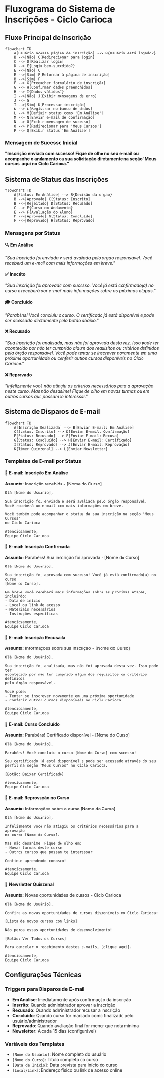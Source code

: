# Fluxograma do Sistema de Inscrições - Ciclo Carioca

## Fluxo Principal de Inscrição

```mermaid
flowchart TD
    A[Usuário acessa página de inscrição] --> B{Usuário está logado?}
    B -->|Não| C[Redirecionar para login]
    C --> D[Realizar login]
    D --> E{Login bem-sucedido?}
    E -->|Não| C
    E -->|Sim| F[Retornar à página de inscrição]
    B -->|Sim| F
    F --> G[Preencher formulário de inscrição]
    G --> H[Confirmar dados preenchidos]
    H --> I{Dados válidos?}
    I -->|Não| J[Exibir mensagens de erro]
    J --> G
    I -->|Sim| K[Processar inscrição]
    K --> L[Registrar no banco de dados]
    L --> M[Definir status como 'Em Análise']
    M --> N[Enviar e-mail de confirmação]
    N --> O[Exibir mensagem de sucesso]
    O --> P[Redirecionar para 'Meus Cursos']
    P --> Q[Exibir status 'Em Análise']
```

### Mensagem de Sucesso Inicial
**"Inscrição enviada com sucesso! Fique de olho no seu e-mail ou acompanhe o andamento da sua solicitação diretamente na seção 'Meus cursos' aqui no Ciclo Carioca."**

## Sistema de Status das Inscrições

```mermaid
flowchart TD
    A[Status: Em Análise] --> B{Decisão da orgao}
    B -->|Aprovado| C[Status: Inscrito]
    B -->|Rejeitado| D[Status: Recusado]
    C --> E{Curso em Andamento}
    E --> F{Avaliação do Aluno}
    F -->|Aprovado| G[Status: Concluído]
    F -->|Reprovado| H[Status: Reprovado]
```

### Mensagens por Status

#### 🔍 **Em Análise**
*"Sua inscrição foi enviada e será avaliada pelo orgao responsável. Você receberá um e-mail com mais informações em breve."*

#### ✅ **Inscrito**
*"Sua inscrição foi aprovada com sucesso. Você já está confirmado(a) no curso e receberá por e-mail mais informações sobre as próximas etapas."*

#### 🎓 **Concluído**
*"Parabéns! Você concluiu o curso. O certificado já está disponível e pode ser acessado diretamente pelo botão abaixo."*

#### ❌ **Recusado**
*"Sua inscrição foi analisada, mas não foi aprovada desta vez. Isso pode ter acontecido por não ter cumprido algum dos requisitos ou critérios definidos pela órgão responsável. Você pode tentar se inscrever novamente em uma próxima oportunidade ou conferir outros cursos disponíveis no Ciclo Carioca."*

#### ❌ **Reprovado**
*"Infelizmente você não atingiu os critérios necessários para a aprovação neste curso. Mas não desanime! Fique de olho em novas turmas ou em outros cursos que possam te interessar."*

## Sistema de Disparos de E-mail

```mermaid
flowchart TD
    A[Inscrição Realizada] --> B[Enviar E-mail: Em Análise]
    C[Status: Inscrito] --> D[Enviar E-mail: Confirmação]
    E[Status: Recusado] --> F[Enviar E-mail: Recusa]
    G[Status: Concluído] --> H[Enviar E-mail: Certificado]
    I[Status: Reprovado] --> J[Enviar E-mail: Reprovação]
    K[Timer Quinzenal] --> L[Enviar Newsletter]
```

### Templates de E-mail por Status

#### 📧 **E-mail: Inscrição Em Análise**
**Assunto:** Inscrição recebida - [Nome do Curso]
```
Olá [Nome do Usuário],

Sua inscrição foi enviada e será avaliada pelo órgão responsável. 
Você receberá um e-mail com mais informações em breve.

Você também pode acompanhar o status da sua inscrição na seção "Meus Cursos" 
no Ciclo Carioca.

Atenciosamente,
Equipe Ciclo Carioca
```

#### 📧 **E-mail: Inscrição Confirmada**
**Assunto:** Parabéns! Sua inscrição foi aprovada - [Nome do Curso]
```
Olá [Nome do Usuário],

Sua inscrição foi aprovada com sucesso! Você já está confirmado(a) no curso 
[Nome do Curso].

Em breve você receberá mais informações sobre as próximas etapas, incluindo:
- Data de início
- Local ou link de acesso
- Materiais necessários
- Instruções específicas

Atenciosamente,
Equipe Ciclo Carioca
```

#### 📧 **E-mail: Inscrição Recusada**
**Assunto:** Informações sobre sua inscrição - [Nome do Curso]
```
Olá [Nome do Usuário],

Sua inscrição foi analisada, mas não foi aprovada desta vez. Isso pode ter 
acontecido por não ter cumprido algum dos requisitos ou critérios definidos 
pelo órgão responsável.

Você pode:
- Tentar se inscrever novamente em uma próxima oportunidade
- Conferir outros cursos disponíveis no Ciclo Carioca

Atenciosamente,
Equipe Ciclo Carioca
```

#### 📧 **E-mail: Curso Concluído**
**Assunto:** Parabéns! Certificado disponível - [Nome do Curso]
```
Olá [Nome do Usuário],

Parabéns! Você concluiu o curso [Nome do Curso] com sucesso!

Seu certificado já está disponível e pode ser acessado através do seu 
perfil na seção "Meus Cursos" no Ciclo Carioca.

[Botão: Baixar Certificado]

Atenciosamente,
Equipe Ciclo Carioca
```

#### 📧 **E-mail: Reprovação no Curso**
**Assunto:** Informações sobre o curso [Nome do Curso]
```
Olá [Nome do Usuário],

Infelizmente você não atingiu os critérios necessários para a aprovação 
no curso [Nome do Curso]. 

Mas não desanime! Fique de olho em:
- Novas turmas deste curso
- Outros cursos que possam te interessar

Continue aprendendo conosco!

Atenciosamente,
Equipe Ciclo Carioca
```

#### 📧 **Newsletter Quinzenal**
**Assunto:** Novas oportunidades de cursos - Ciclo Carioca
```
Olá [Nome do Usuário],

Confira as novas oportunidades de cursos disponíveis no Ciclo Carioca:

[Lista de novos cursos com links]

Não perca essas oportunidades de desenvolvimento!

[Botão: Ver Todos os Cursos]

Para cancelar o recebimento destes e-mails, [clique aqui].

Atenciosamente,
Equipe Ciclo Carioca
```

## Configurações Técnicas

### Triggers para Disparos de E-mail
- **Em Análise**: Imediatamente após confirmação da inscrição
- **Inscrito**: Quando administrador aprovar a inscrição
- **Recusado**: Quando administrador recusar a inscrição
- **Concluído**: Quando curso for marcado como finalizado pelo usuário/administrador
- **Reprovado**: Quando avaliação final for menor que nota mínima
- **Newsletter**: A cada 15 dias (configurável)

### Variáveis dos Templates
- `[Nome do Usuário]`: Nome completo do usuário
- `[Nome do Curso]`: Título completo do curso
- `[Data de Início]`: Data prevista para início do curso
- `[Local/Link]`: Endereço físico ou link de acesso online
